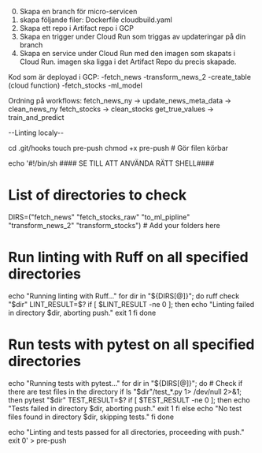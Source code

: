 0. Skapa en branch för micro-servicen
1. skapa följande filer:
    Dockerfile
    cloudbuild.yaml
2.  Skapa ett repo i Artifact repo i GCP
3.  Skapa en trigger under Cloud Run som triggas av updateringar på din branch
4.  Skapa en service under Cloud Run med den imagen som skapats i Cloud Run. imagen ska ligga i det Artifact Repo du precis skapade.


Kod som är deployad i GCP:
-fetch_news
-transform_news_2
-create_table (cloud function)
-fetch_stocks
-ml_model

Ordning på workflows:
fetch_news_ny -> update_news_meta_data -> clean_news_ny
fetch_stocks             ->               clean_stocks 
                                                      get_true_values -> train_and_predict

--Linting localy--

cd .git/hooks
touch pre-push
chmod +x pre-push  # Gör filen körbar

echo '#!/bin/sh   #### SE TILL ATT ANVÄNDA RÄTT SHELL####
 
# List of directories to check
DIRS=("fetch_news" "fetch_stocks_raw" "to_ml_pipline" "transform_news_2" "transform_stocks")  # Add your folders here
 
# Run linting with Ruff on all specified directories
echo "Running linting with Ruff..."
for dir in "${DIRS[@]}"; do
    ruff check "$dir"
    LINT_RESULT=$?
    if [ $LINT_RESULT -ne 0 ]; then
        echo "Linting failed in directory $dir, aborting push."
        exit 1
    fi
done
 
# Run tests with pytest on all specified directories
echo "Running tests with pytest..."
for dir in "${DIRS[@]}"; do
    # Check if there are test files in the directory
    if ls "$dir"/test_*.py 1> /dev/null 2>&1; then
        pytest "$dir"
        TEST_RESULT=$?
        if [ $TEST_RESULT -ne 0 ]; then
            echo "Tests failed in directory $dir, aborting push."
            exit 1
        fi
    else
        echo "No test files found in directory $dir, skipping tests."
    fi
done
 
echo "Linting and tests passed for all directories, proceeding with push."
exit 0' > pre-push

